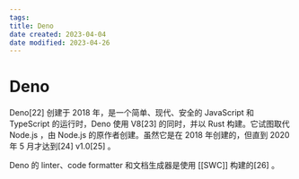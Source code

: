 ```yaml
---
tags:
title: Deno
date created: 2023-04-04
date modified: 2023-04-26
---
```


# Deno

Deno[22] 创建于 2018 年，是一个简单、现代、安全的 JavaScript 和 TypeScript 的运行时，Deno 使用 V8[23] 的同时，并以 Rust 构建。它试图取代 Node.js ，由 Node.js 的原作者创建。虽然它是在 2018 年创建的，但直到 2020 年 5 月才达到[24] v1.0[25] 。

Deno 的 linter、code formatter 和文档生成器是使用 [[SWC]] 构建的[26] 。
